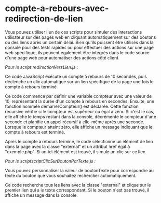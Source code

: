 # compte-a-rebours-avec-redirection-de-lien

Vous pouvez utiliser l'un de ces scripts pour simuler des interactions utilisateur sur des pages web en cliquant automatiquement sur des boutons ou des liens après un certain délai. Bien qu'ils puissent être utilisés dans la console pour des tests rapides ou pour effectuer des actions sur une page web spécifique, ils peuvent également être intégrés dans le code source d'une page web pour automatiser des actions côté client.

*Pour le script redirectionVersLien.js :* 

Ce code JavaScript exécute un compte à rebours de 10 secondes, puis déclenche un clic automatique sur un lien spécifique de la page une fois le compte à rebours terminé.

Ce code commence par définir une variable compteur avec une valeur de 10, représentant la durée d'un compte à rebours en secondes. Ensuite, une fonction nommée demarrerCompteur() est déclarée. Cette fonction récursive vérifie si le compteur est supérieur ou égal à zéro. Si c'est le cas, elle affiche le temps restant dans la console, décrémente le compteur d'une seconde et planifie un appel récursif à elle-même après une seconde. Lorsque le compteur atteint zéro, elle affiche un message indiquant que le compte à rebours est terminé.

Après le compte à rebours terminé, le code sélectionne un élément de lien dans la page avec la classe "external" et un attribut href égal à "exemple.php". Si un tel élément est trouvé, il simule un clic sur ce lien.

*Pour le scriptscriptClicSurBoutonParTexte.js :*

Vous pouvez personnaliser la valeur de boutonTexte pour correspondre au texte du bouton que vous souhaitez rechercher automatiquement. 

Ce code recherche tous les liens avec la classe "external" et clique sur le premier lien qui a le texte correspondant. Si le bouton n'est pas trouvé, il affiche un message dans la console.
